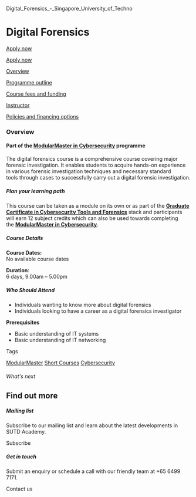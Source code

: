 Digital_Forensics_-_Singapore_University_of_Techno



Digital Forensics
=================

[Apply now](/admissions/academy/short-courses/short-courses-register-your-interest?coursename=digital-forensics)




[Apply now](/admissions/academy/short-courses/short-courses-register-your-interest?coursename=digital-forensics)

[Overview](/course/digital-forensics/#tabs)

[Programme outline](/course/digital-forensics/programme-outline/#tabs)

[Course fees and funding](/course/digital-forensics/course-fees-and-funding/#tabs)

[Instructor](/course/digital-forensics/instructor/#tabs)

[Policies and financing options](/course/digital-forensics/policies-and-financing-options/#tabs)

### Overview

#### **Part of the [ModularMaster in Cybersecurity](/course/modularmaster-certificate-in-cybersecurity/ "ModularMasters in Cybersecurity") programme**

The digital forensics course is a comprehensive course covering major forensic investigation. It enables students to acquire hands-on experience in various forensic investigation techniques and necessary standard tools through cases to successfully carry out a digital forensic investigation.

##### **Plan your learning path**

This course can be taken as a module on its own or as part of the **[Graduate Certificate in Cybersecurity Tools and Forensics](/course/graduate-certificate-cybersecurity/ "Learn more")** stack and participants will earn 12 subject credits which can also be used towards completing the **[ModularMaster in Cybersecurity](/course/modularmaster-certificate-in-cybersecurity/ "Learn more")**.

##### **Course Details**

**Course Dates:**  
No available course dates

**Duration**:  
6 days, 9.00am – 5.00pm

##### **Who Should Attend**

* Individuals wanting to know more about digital forensics
* Individuals looking to have a career as a digital forensics investigator

**Prerequisites**

* Basic understanding of IT systems
* Basic understanding of IT networking

Tags

[ModularMaster](/admissions/academy/courses-and-modules/?academy-type-course=792)
[Short Courses](/admissions/academy/courses-and-modules/?academy-type-course=780)
[Cybersecurity](/admissions/academy/courses-and-modules/?discipline=787)

###### What's next

Find out more
-------------

##### Mailing list

Subscribe to our mailing list and learn about the latest developments in SUTD Academy.

Subscribe

##### Get in touch

Submit an enquiry or schedule a call with our friendly team at +65 6499 7171.

Contact us

